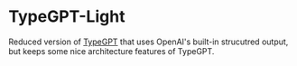 # TypeGPT-Light

Reduced version of [TypeGPT](https://github.com/alexeichhorn/typegpt) that uses OpenAI's built-in strucutred output, but keeps some nice architecture features of TypeGPT.
